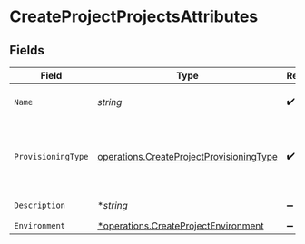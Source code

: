 # CreateProjectProjectsAttributes


## Fields

| Field                                                                                                | Type                                                                                                 | Required                                                                                             | Description                                                                                          |
| ---------------------------------------------------------------------------------------------------- | ---------------------------------------------------------------------------------------------------- | ---------------------------------------------------------------------------------------------------- | ---------------------------------------------------------------------------------------------------- |
| `Name`                                                                                               | *string*                                                                                             | :heavy_check_mark:                                                                                   | The project name. Must be unique.                                                                    |
| `ProvisioningType`                                                                                   | [operations.CreateProjectProvisioningType](../../models/operations/createprojectprovisioningtype.md) | :heavy_check_mark:                                                                                   | The provisioning type of the project. Default: on_demand                                             |
| `Description`                                                                                        | **string*                                                                                            | :heavy_minus_sign:                                                                                   | The project description.                                                                             |
| `Environment`                                                                                        | [*operations.CreateProjectEnvironment](../../models/operations/createprojectenvironment.md)          | :heavy_minus_sign:                                                                                   | N/A                                                                                                  |